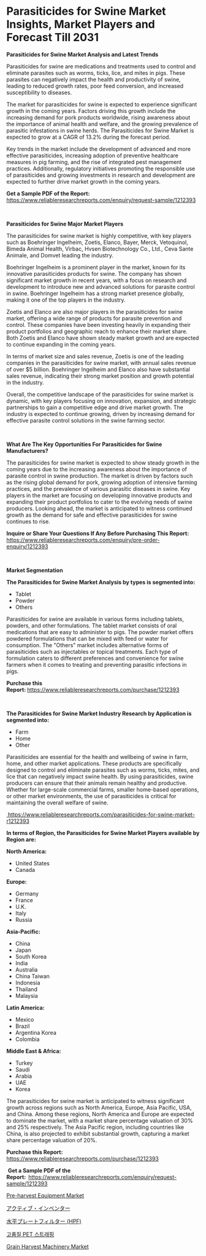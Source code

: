 <p><h1>Parasiticides for Swine Market Insights, Market Players and Forecast Till 2031</h1></p><p><strong>Parasiticides for Swine Market Analysis and Latest Trends</strong></p>
<p><p>Parasiticides for swine are medications and treatments used to control and eliminate parasites such as worms, ticks, lice, and mites in pigs. These parasites can negatively impact the health and productivity of swine, leading to reduced growth rates, poor feed conversion, and increased susceptibility to diseases. </p><p>The market for parasiticides for swine is expected to experience significant growth in the coming years. Factors driving this growth include the increasing demand for pork products worldwide, rising awareness about the importance of animal health and welfare, and the growing prevalence of parasitic infestations in swine herds. The Parasiticides for Swine Market is expected to grow at a CAGR of 13.2% during the forecast period.</p><p>Key trends in the market include the development of advanced and more effective parasiticides, increasing adoption of preventive healthcare measures in pig farming, and the rise of integrated pest management practices. Additionally, regulatory initiatives promoting the responsible use of parasiticides and growing investments in research and development are expected to further drive market growth in the coming years.</p></p>
<p><strong>Get a Sample PDF of the Report:&nbsp;</strong> <a href="https://www.reliableresearchreports.com/enquiry/request-sample/1212393">https://www.reliableresearchreports.com/enquiry/request-sample/1212393</a></p>
<p>&nbsp;</p>
<p><strong>Parasiticides for Swine Major Market Players</strong></p>
<p><p>The parasiticides for swine market is highly competitive, with key players such as Boehringer Ingelheim, Zoetis, Elanco, Bayer, Merck, Vetoquinol, Bimeda Animal Health, Virbac, Hvsen Biotechnology Co., Ltd., Ceva Sante Animale, and Domvet leading the industry. </p><p>Boehringer Ingelheim is a prominent player in the market, known for its innovative parasiticides products for swine. The company has shown significant market growth in recent years, with a focus on research and development to introduce new and advanced solutions for parasite control in swine. Boehringer Ingelheim has a strong market presence globally, making it one of the top players in the industry.</p><p>Zoetis and Elanco are also major players in the parasiticides for swine market, offering a wide range of products for parasite prevention and control. These companies have been investing heavily in expanding their product portfolios and geographic reach to enhance their market share. Both Zoetis and Elanco have shown steady market growth and are expected to continue expanding in the coming years.</p><p>In terms of market size and sales revenue, Zoetis is one of the leading companies in the parasiticides for swine market, with annual sales revenue of over $5 billion. Boehringer Ingelheim and Elanco also have substantial sales revenue, indicating their strong market position and growth potential in the industry.</p><p>Overall, the competitive landscape of the parasiticides for swine market is dynamic, with key players focusing on innovation, expansion, and strategic partnerships to gain a competitive edge and drive market growth. The industry is expected to continue growing, driven by increasing demand for effective parasite control solutions in the swine farming sector.</p></p>
<p>&nbsp;</p>
<p><strong>What Are The Key Opportunities For Parasiticides for Swine Manufacturers?</strong></p>
<p><p>The parasiticides for swine market is expected to show steady growth in the coming years due to the increasing awareness about the importance of parasite control in swine production. The market is driven by factors such as the rising global demand for pork, growing adoption of intensive farming practices, and the prevalence of various parasitic diseases in swine. Key players in the market are focusing on developing innovative products and expanding their product portfolios to cater to the evolving needs of swine producers. Looking ahead, the market is anticipated to witness continued growth as the demand for safe and effective parasiticides for swine continues to rise.</p></p>
<p><strong>Inquire or Share Your Questions If Any Before Purchasing This Report:</strong> <a href="https://www.reliableresearchreports.com/enquiry/pre-order-enquiry/1212393">https://www.reliableresearchreports.com/enquiry/pre-order-enquiry/1212393</a></p>
<p>&nbsp;</p>
<p><strong>Market Segmentation</strong></p>
<p><strong>The Parasiticides for Swine Market Analysis by types is segmented into:</strong></p>
<p><ul><li>Tablet</li><li>Powder</li><li>Others</li></ul></p>
<p><p>Parasiticides for swine are available in various forms including tablets, powders, and other formulations. The tablet market consists of oral medications that are easy to administer to pigs. The powder market offers powdered formulations that can be mixed with feed or water for consumption. The "Others" market includes alternative forms of parasiticides such as injectables or topical treatments. Each type of formulation caters to different preferences and convenience for swine farmers when it comes to treating and preventing parasitic infections in pigs.</p></p>
<p><strong>Purchase this Report:&nbsp;</strong><a href="https://www.reliableresearchreports.com/purchase/1212393">https://www.reliableresearchreports.com/purchase/1212393</a></p>
<p>&nbsp;</p>
<p><strong>The Parasiticides for Swine Market Industry Research by Application is segmented into:</strong></p>
<p><ul><li>Farm</li><li>Home</li><li>Other</li></ul></p>
<p><p>Parasiticides are essential for the health and wellbeing of swine in farm, home, and other market applications. These products are specifically designed to control and eliminate parasites such as worms, ticks, mites, and lice that can negatively impact swine health. By using parasiticides, swine producers can ensure that their animals remain healthy and productive. Whether for large-scale commercial farms, smaller home-based operations, or other market environments, the use of parasiticides is critical for maintaining the overall welfare of swine.</p></p>
<p><a href="https://www.reliableresearchreports.com/parasiticides-for-swine-market-r1212393">&nbsp;https://www.reliableresearchreports.com/parasiticides-for-swine-market-r1212393</a></p>
<p><strong>In terms of Region, the Parasiticides for Swine Market Players available by Region are:</strong></p>
<p>
    <p> <strong> North America: </strong>
        <ul>
            <li>United States</li>
            <li>Canada</li>
        </ul>
        </p> 
    <p> <strong> Europe: </strong>
        <ul>
            <li>Germany</li>
            <li>France</li>
            <li>U.K.</li>
            <li>Italy</li>
            <li>Russia</li>
        </ul>
        </p> 
    <p> <strong> Asia-Pacific: </strong>
        <ul>
            <li>China</li>
            <li>Japan</li>
            <li>South Korea</li>
            <li>India</li>
            <li>Australia</li>
            <li>China Taiwan</li>
            <li>Indonesia</li>
            <li>Thailand</li>
            <li>Malaysia</li>
        </ul>
        </p> 
    <p> <strong> Latin America: </strong>
        <ul>
            <li>Mexico</li>
            <li>Brazil</li>
            <li>Argentina Korea</li>
            <li>Colombia</li>
        </ul>
        </p> 
    <p> <strong> Middle East & Africa: </strong>
        <ul>
            <li>Turkey</li>
            <li>Saudi</li>
            <li>Arabia</li>
            <li>UAE</li>
            <li>Korea</li>
        </ul>
    </p>
    </p>
<p><p>The parasiticides for swine market is anticipated to witness significant growth across regions such as North America, Europe, Asia Pacific, USA, and China. Among these regions, North America and Europe are expected to dominate the market, with a market share percentage valuation of 30% and 25% respectively. The Asia Pacific region, including countries like China, is also projected to exhibit substantial growth, capturing a market share percentage valuation of 20%.</p></p>
<p><strong>Purchase this Report: </strong><a href="https://www.reliableresearchreports.com/purchase/1212393">https://www.reliableresearchreports.com/purchase/1212393</a></p>
<p>&nbsp;<strong>Get a Sample PDF of the Report:&nbsp;&nbsp;</strong><a href="https://www.reliableresearchreports.com/enquiry/request-sample/1212393">https://www.reliableresearchreports.com/enquiry/request-sample/1212393</a></p>
<p><strong></strong></p>
<p><p><a href="https://github.com/Hazelklievgspy6vdcsmu106w/Market-Research-Report-List-2/blob/main/pre-harvest-equipment-market.md">Pre-harvest Equipment Market</a></p><p><a href="https://medium.com/@chloekessler01/%E3%82%A2%E3%82%AF%E3%83%86%E3%82%A3%E3%83%96%E3%82%A4%E3%83%B3%E3%83%90%E3%83%BC%E3%82%BF%E3%83%BC%E3%83%9E%E3%83%BC%E3%82%B1%E3%83%83%E3%83%88%E3%81%AE%E5%88%86%E6%9E%90-%E3%82%B0%E3%83%AD%E3%83%BC%E3%83%90%E3%83%AB%E6%A5%AD%E7%95%8C%E3%81%AE%E8%A6%8B%E9%80%9A%E3%81%97%E3%81%A8%E4%BA%88%E6%B8%AC-2024%E5%B9%B4%E3%81%8B%E3%82%892031%E5%B9%B4-bdbac0a1bc2f">アクティブ・インベンター</a></p><p><a href="https://github.com/andym141978/Market-Research-Report-List-1/blob/main/9604931102120.md">水平プレートフィルター (HPF)</a></p><p><a href="https://medium.com/@ralphyjames/%EA%B3%A0%ED%92%88%EC%A7%88-pet-%EC%8A%A4%ED%8A%B8%EB%9E%A9-%EC%8B%9C%EC%9E%A5-%EC%A0%84%EB%A7%9D-%EC%82%B0%EC%97%85-%EA%B0%9C%EC%9A%94-%EB%B0%8F-%EC%98%88%EC%B8%A1-2024%EB%85%84%EB%B6%80%ED%84%B0-2031%EB%85%84-92de9baf07c7">고품질 PET 스트래핑</a></p><p><a href="https://github.com/GageWest1962/Market-Research-Report-List-1/blob/main/grain-harvest-machinery-market.md">Grain Harvest Machinery Market</a></p></p>